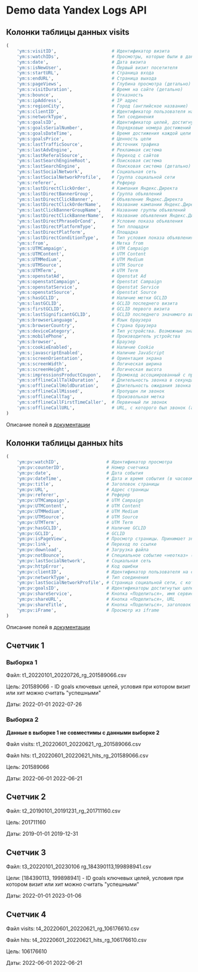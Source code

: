 Demo data Yandex Logs API
===========
## Колонки таблицы данных visits
```python
(
    'ym:s:visitID',                     # Идентификатор визита
    'ym:s:watchIDs',                    # Просмотры, которые были в данном визите. Ограничение массива — 500 просмотров
    'ym:s:date',                        # Дата визита
    'ym:s:isNewUser',                   # Первый визит посетителя
    'ym:s:startURL',                    # Страница входа
    'ym:s:endURL',                      # Страница выхода
    'ym:s:pageViews',                   # Глубина просмотра (детально)
    'ym:s:visitDuration',               # Время на сайте (детально)
    'ym:s:bounce',                      # Отказность
    'ym:s:ipAddress',                   # IP адрес
    'ym:s:regionCity',                  # Город (английское название)
    'ym:s:clientID',                    # Идентификатор пользователя на сайте
    'ym:s:networkType',                 # Тип соединения
    'ym:s:goalsID',                     # Идентификатор целей, достигнутых за данный визит
    'ym:s:goalsSerialNumber',           # Порядковые номера достижений цели с конкретным идентификатором
    'ym:s:goalsDateTime',               # Время достижения каждой цели (в часовом поясе UTC+3)
    'ym:s:goalsPrice',                  # Ценность цели
    'ym:s:lastTrafficSource',           # Источник трафика
    'ym:s:lastAdvEngine',               # Рекламная система
    'ym:s:lastReferalSource',           # Переход с сайтов
    'ym:s:lastSearchEngineRoot',        # Поисковая система
    'ym:s:lastSearchEngine',            # Поисковая система (детально)
    'ym:s:lastSocialNetwork',           # Cоциальная сеть
    'ym:s:lastSocialNetworkProfile',    # Группа социальной сети
    'ym:s:referer',                     # Реферер
    'ym:s:lastDirectClickOrder',        # Кампания Яндекс.Директа
    'ym:s:lastDirectBannerGroup',       # Группа объявлений
    'ym:s:lastDirectClickBanner',       # Объявление Яндекс.Директа
    'ym:s:lastDirectClickOrderName',    # Название кампании Яндекс.Директа
    'ym:s:lastClickBannerGroupName',    # Название группы объявлений
    'ym:s:lastDirectClickBannerName',   # Название объявления Яндекс.Директа
    'ym:s:lastDirectPhraseOrCond',      # Условие показа объявления
    'ym:s:lastDirectPlatformType',      # Тип площадки
    'ym:s:lastDirectPlatform',          # Площадка
    'ym:s:lastDirectConditionType',     # Тип условия показа объявления
    'ym:s:from',                        # Метка from
    'ym:s:UTMCampaign',                 # UTM Campaign
    'ym:s:UTMContent',                  # UTM Content
    'ym:s:UTMMedium',                   # UTM Medium
    'ym:s:UTMSource',                   # UTM Source
    'ym:s:UTMTerm',                     # UTM Term
    'ym:s:openstatAd',                  # Openstat Ad
    'ym:s:openstatCampaign',            # Openstat Campaign
    'ym:s:openstatService',             # Openstat Service
    'ym:s:openstatSource',              # Openstat Source
    'ym:s:hasGCLID',                    # Наличие метки GCLID
    'ym:s:lastGCLID',                   # GCLID последнего визита
    'ym:s:firstGCLID',                  # GCLID первого визита
    'ym:s:lastSignificantGCLID',        # GCLID последнего значимого визита
    'ym:s:browserLanguage',             # Язык браузера
    'ym:s:browserCountry',              # Страна браузера
    'ym:s:deviceCategory',              # Тип устройства. Возможные значения: 1 — десктоп, 2 — мобильные телефоны, 3 — планшеты, 4 — TV
    'ym:s:mobilePhone',                 # Производитель устройства
    'ym:s:browser',                     # Браузер
    'ym:s:cookieEnabled',               # Наличие Cookie
    'ym:s:javascriptEnabled',           # Наличие JavaScript
    'ym:s:screenOrientation',           # Ориентация экрана
    'ym:s:screenWidth',                 # Логическая ширина
    'ym:s:screenHeight',                # Логическая высота
    'ym:s:impressionsProductCoupon',    # Промокод ассоциированный с просмотренным товаром
    'ym:s:offlineCallTalkDuration',     # Длительность звонка в секундах
    'ym:s:offlineCallHoldDuration',     # Длительность ожидания звонка в секундах
    'ym:s:offlineCallMissed',           # Пропущен ли звонок
    'ym:s:offlineCallTag',              # Произвольная метка
    'ym:s:offlineCallFirstTimeCaller',  # Первичный ли звонок
    'ym:s:offlineCallURL',              # URL, с которого был звонок (ассоциированная с событием страница)
)
```
Описание полей в [документации](https://yandex.ru/dev/metrika/doc/api2/logs/fields/visits.html)


## Колонки таблицы данных hits
```python
(
    'ym:pv:watchID',                  # Идентификатор просмотра
    'ym:pv:counterID',                # Номер счетчика
    'ym:pv:date',                     # Дата события
    'ym:pv:dateTime',                 # Дата и время события (в часовом поясе счетчика)
    'ym:pv:title',                    # Заголовок страницы
    'ym:pv:URL',                      # Адрес страницы
    'ym:pv:referer',                  # Реферер
    'ym:pv:UTMCampaign',              # UTM Campaign
    'ym:pv:UTMContent',               # UTM Content
    'ym:pv:UTMMedium',                # UTM Medium
    'ym:pv:UTMSource',                # UTM Source
    'ym:pv:UTMTerm',                  # UTM Term
    'ym:pv:hasGCLID',                 # Наличие GCLID
    'ym:pv:GCLID',                    # GCLID
    'ym:pv:isPageView',               # Просмотр страницы. Принимает значение 0, если хит не нужно учитывать как просмотр
    'ym:pv:link',                     # Переход по ссылке
    'ym:pv:download',                 # Загрузка файла
    'ym:pv:notBounce',                # Специальное событие «неотказ» (для точного показателя отказов)
    'ym:pv:lastSocialNetwork',        # Социальная сеть
    'ym:pv:httpError',                # Код ошибки
    'ym:pv:clientID',                 # Идентификатор пользователя на сайте
    'ym:pv:networkType',              # Тип соединения
    'ym:pv:lastSocialNetworkProfile', # Страница социальной сети, с которой был переход
    'ym:pv:goalsID',                  # Идентификаторы достигнутых целей
    'ym:pv:shareService',             # Кнопка «Поделиться», имя сервиса
    'ym:pv:shareURL',                 # Кнопка «Поделиться», URL
    'ym:pv:shareTitle',               # Кнопка «Поделиться», заголовок страницы
    'ym:pv:iFrame',                   # Просмотр из iframe
)
```
Описание полей в [документации](https://yandex.ru/dev/metrika/doc/api2/logs/fields/hits.html)


## Счетчик 1
### Выборка 1
Файл: t1_20220101_20220726_rg_201589066.csv

Цель: 201589066 - ID goals ключевых целей, условия при котором визит или хит можно считать "успешными"

Даты: 2022-01-01 2022-07-26


### Выборка 2
**Данные в выборке 1 не совместимы с данными выборке 2**


Файл visits: t1_20220601_20220621_rg_201589066.csv

Файл hits: t1_20220601_20220621_hits_rg_201589066.csv

Цель: 201589066

Даты: 2022-06-01 2022-06-21


## Счетчик 2
Файл: t2_20190101_20191231_rg_201711160.csv

Цель: 201711160

Даты: 2019-01-01 2019-12-31


## Счетчик 3
Файл: t3_20220101_20230106 rg_184390113,199898941.csv

Цели: [184390113, 199898941] - ID goals ключевых целей, условия при котором визит или хит можно считать "успешными"

Даты: 2022-01-01 2023-01-06


## Счетчик 4
Файл visits: t4_20220601_20220621_rg_106176610.csv

Файл hits: t4_20220601_20220621_hits_rg_106176610.csv

Цель: 106176610

Даты: 2022-06-01 2022-06-21
